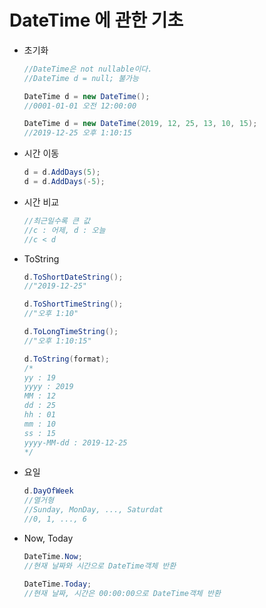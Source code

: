 # DateTime 에 관한 기초

* 초기화

  ```c#
  //DateTime은 not nullable이다.
  //DateTime d = null; 불가능
  
  DateTime d = new DateTime();
  //0001-01-01 오전 12:00:00
  
  DateTime d = new DateTime(2019, 12, 25, 13, 10, 15);
  //2019-12-25 오후 1:10:15
  ```

* 시간 이동

  ```c#
  d = d.AddDays(5);
  d = d.AddDays(-5);
  ```

* 시간 비교

  ```c#
  //최근일수록 큰 값
  //c : 어제, d : 오늘
  //c < d
  ```

* ToString

  ```c#
  d.ToShortDateString();
  //"2019-12-25"
  
  d.ToShortTimeString();
  //"오후 1:10"
  
  d.ToLongTimeString();
  //"오후 1:10:15"
  
  d.ToString(format);
  /*
  yy : 19
  yyyy : 2019
  MM : 12
  dd : 25
  hh : 01
  mm : 10
  ss : 15
  yyyy-MM-dd : 2019-12-25
  */
  ```

* 요일

  ```c#
  d.DayOfWeek
  //열거형
  //Sunday, MonDay, ..., Saturdat
  //0, 1, ..., 6
  ```

* Now, Today

  ```c#
  DateTime.Now;
  //현재 날짜와 시간으로 DateTime객체 반환
  
  DateTime.Today;
  //현재 날짜, 시간은 00:00:00으로 DateTime객체 반환
  ```

  


